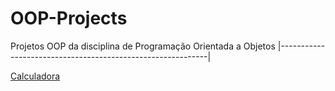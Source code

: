 # OOP-Projects
Projetos OOP da disciplina de Programação Orientada a Objetos
|------------------------------------------------------------|

[Calculadora](https://github.com/fixlipw/OOP-Projects/tree/main/_001-Calculator/src)
